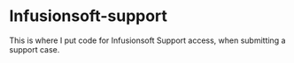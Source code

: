 Infusionsoft-support
====================

This is where I put code for Infusionsoft Support access, when submitting a support case.
